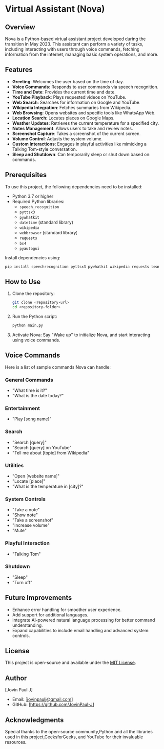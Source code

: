 # Virtual Assistant (Nova)

## Overview
Nova is a Python-based virtual assistant project developed during the transition in May 2023. This assistant can perform a variety of tasks, including interacting with users through voice commands, fetching information from the internet, managing basic system operations, and more.

## Features
- **Greeting**: Welcomes the user based on the time of day.
- **Voice Commands**: Responds to user commands via speech recognition.
- **Time and Date**: Provides the current time and date.
- **YouTube Playback**: Plays requested videos on YouTube.
- **Web Search**: Searches for information on Google and YouTube.
- **Wikipedia Integration**: Fetches summaries from Wikipedia.
- **Web Browsing**: Opens websites and specific tools like WhatsApp Web.
- **Location Search**: Locates places on Google Maps.
- **Weather Updates**: Retrieves the current temperature for a specified city.
- **Notes Management**: Allows users to take and review notes.
- **Screenshot Capture**: Takes a screenshot of the current screen.
- **Volume Control**: Adjusts the system volume.
- **Custom Interactions**: Engages in playful activities like mimicking a Talking Tom-style conversation.
- **Sleep and Shutdown**: Can temporarily sleep or shut down based on commands.

## Prerequisites
To use this project, the following dependencies need to be installed:

- Python 3.7 or higher
- Required Python libraries:
  - `speech_recognition`
  - `pyttsx3`
  - `pywhatkit`
  - `datetime` (standard library)
  - `wikipedia`
  - `webbrowser` (standard library)
  - `requests`
  - `bs4`
  - `pyautogui`

Install dependencies using:
```bash
pip install speechrecognition pyttsx3 pywhatkit wikipedia requests beautifulsoup4 pyautogui
```

## How to Use
1. Clone the repository:
   ```bash
   git clone <repository-url>
   cd <repository-folder>
   ```

2. Run the Python script:
   ```bash
   python main.py
   ```

3. Activate Nova: Say "Wake up" to initialize Nova, and start interacting using voice commands.

## Voice Commands
Here is a list of sample commands Nova can handle:

### General Commands
- "What time is it?"
- "What is the date today?"

### Entertainment
- "Play [song name]"

### Search
- "Search [query]"
- "Search [query] on YouTube"
- "Tell me about [topic] from Wikipedia"

### Utilities
- "Open [website name]"
- "Locate [place]"
- "What is the temperature in [city]?"

### System Controls
- "Take a note"
- "Show note"
- "Take a screenshot"
- "Increase volume"
- "Mute"

### Playful Interaction
- "Talking Tom"

### Shutdown
- "Sleep"
- "Turn off"
  
## Future Improvements
- Enhance error handling for smoother user experience.
- Add support for additional languages.
- Integrate AI-powered natural language processing for better command understanding.
- Expand capabilities to include email handling and advanced system controls.

## License
This project is open-source and available under the [MIT License](LICENSE).

## Author
[Jovin Paul J]
- Email: [jovinpaulj@gmail.com]
- GitHub: [https://github.com/JovinPaul-J]

## Acknowledgments
Special thanks to the open-source community,Python and all the libraries used in this project,GeeksforGeeks, and YouTube for their invaluable resources.

